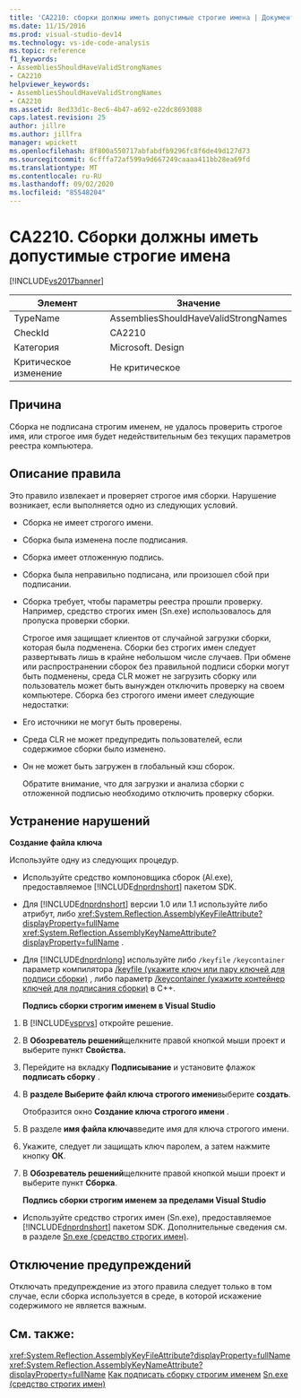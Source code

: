 ```yaml
---
title: 'CA2210: сборки должны иметь допустимые строгие имена | Документация Майкрософт'
ms.date: 11/15/2016
ms.prod: visual-studio-dev14
ms.technology: vs-ide-code-analysis
ms.topic: reference
f1_keywords:
- AssembliesShouldHaveValidStrongNames
- CA2210
helpviewer_keywords:
- AssembliesShouldHaveValidStrongNames
- CA2210
ms.assetid: 8ed33d1c-8ec6-4b47-a692-e22dc8693088
caps.latest.revision: 25
author: jillre
ms.author: jillfra
manager: wpickett
ms.openlocfilehash: 8f800a550717abfabdfb9296fc8f6de49d127d73
ms.sourcegitcommit: 6cfffa72af599a9d667249caaaa411bb28ea69fd
ms.translationtype: MT
ms.contentlocale: ru-RU
ms.lasthandoff: 09/02/2020
ms.locfileid: "85548204"
---
```

# <a name="ca2210-assemblies-should-have-valid-strong-names"></a>CA2210. Сборки должны иметь допустимые строгие имена
[!INCLUDE[vs2017banner](../includes/vs2017banner.md)]

|Элемент|Значение|
|-|-|
|TypeName|AssembliesShouldHaveValidStrongNames|
|CheckId|CA2210|
|Категория|Microsoft. Design|
|Критическое изменение|Не критическое|

## <a name="cause"></a>Причина
 Сборка не подписана строгим именем, не удалось проверить строгое имя, или строгое имя будет недействительным без текущих параметров реестра компьютера.

## <a name="rule-description"></a>Описание правила
 Это правило извлекает и проверяет строгое имя сборки. Нарушение возникает, если выполняется одно из следующих условий.

- Сборка не имеет строгого имени.

- Сборка была изменена после подписания.

- Сборка имеет отложенную подпись.

- Сборка была неправильно подписана, или произошел сбой при подписании.

- Сборка требует, чтобы параметры реестра прошли проверку. Например, средство строгих имен (Sn.exe) использовалось для пропуска проверки сборки.

  Строгое имя защищает клиентов от случайной загрузки сборки, которая была подменена. Сборки без строгих имен следует развертывать лишь в крайне небольшом числе случаев. При обмене или распространении сборок без правильной подписи сборки могут быть подменены, среда CLR может не загрузить сборку или пользователь может быть вынужден отключить проверку на своем компьютере. Сборка без строгого имени имеет следующие недостатки:

- Его источники не могут быть проверены.

- Среда CLR не может предупредить пользователей, если содержимое сборки было изменено.

- Он не может быть загружен в глобальный кэш сборок.

  Обратите внимание, что для загрузки и анализа сборки с отложенной подписью необходимо отключить проверку сборки.

## <a name="how-to-fix-violations"></a>Устранение нарушений
 **Создание файла ключа**

 Используйте одну из следующих процедур.

- Используйте средство компоновщика сборок (Al.exe), предоставляемое [!INCLUDE[dnprdnshort](../includes/dnprdnshort-md.md)] пакетом SDK.

- Для [!INCLUDE[dnprdnshort](../includes/dnprdnshort-md.md)] версии 1.0 или 1.1 используйте либо атрибут, либо <xref:System.Reflection.AssemblyKeyFileAttribute?displayProperty=fullName> <xref:System.Reflection.AssemblyKeyNameAttribute?displayProperty=fullName> .

- Для [!INCLUDE[dnprdnlong](../includes/dnprdnlong-md.md)] используйте либо `/keyfile` `/keycontainer` параметр компилятора [/keyfile (укажите ключ или пару ключей для подписи сборки)](https://msdn.microsoft.com/library/9b71f8c0-541c-4fe5-a0c7-9364f42ecb06) , либо параметр [/keycontainer (укажите контейнер ключей для подписания сборки)](https://msdn.microsoft.com/library/94882d12-b77a-49c7-96d0-18a31aee001e) в C++.

  **Подпись сборки строгим именем в Visual Studio**

1. В [!INCLUDE[vsprvs](../includes/vsprvs-md.md)] откройте решение.

2. В **Обозреватель решений**щелкните правой кнопкой мыши проект и выберите пункт **Свойства.**

3. Перейдите на вкладку **Подписывание** и установите флажок **подписать сборку** .

4. В **разделе Выберите файл ключа строгого имени**выберите **создать**.

    Отобразится окно **Создание ключа строгого имени** .

5. В разделе **имя файла ключа**введите имя для ключа строгого имени.

6. Укажите, следует ли защищать ключ паролем, а затем нажмите кнопку **ОК**.

7. В **Обозреватель решений**щелкните правой кнопкой мыши проект и выберите пункт **Сборка**.

   **Подпись сборки строгим именем за пределами Visual Studio**

- Используйте средство строгих имен (Sn.exe), предоставляемое [!INCLUDE[dnprdnshort](../includes/dnprdnshort-md.md)] пакетом SDK. Дополнительные сведения см. в разделе [Sn.exe (средство строгих имен)](https://msdn.microsoft.com/library/c1d2b532-1b8e-4c7a-8ac5-53b801135ec6).

## <a name="when-to-suppress-warnings"></a>Отключение предупреждений
 Отключать предупреждение из этого правила следует только в том случае, если сборка используется в среде, в которой искажение содержимого не является важным.

## <a name="see-also"></a>См. также:
 <xref:System.Reflection.AssemblyKeyFileAttribute?displayProperty=fullName> <xref:System.Reflection.AssemblyKeyNameAttribute?displayProperty=fullName>
 [Как подписать сборку строгим именем](https://msdn.microsoft.com/library/2c30799a-a826-46b4-a25d-c584027a6c67) [Sn.exe (средство строгих имен)](https://msdn.microsoft.com/library/c1d2b532-1b8e-4c7a-8ac5-53b801135ec6)
